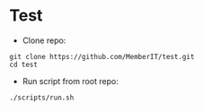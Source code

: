 Test
====

* Clone repo:
```
git clone https://github.com/MemberIT/test.git
cd test
```

* Run script from root repo:
```
./scripts/run.sh
```

